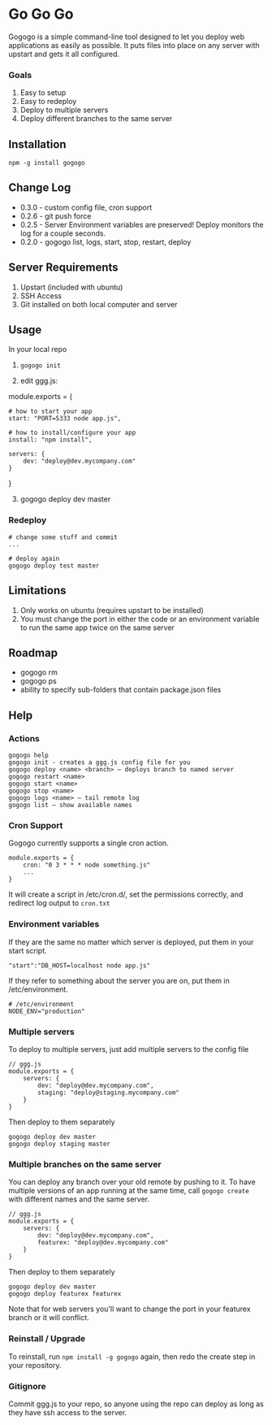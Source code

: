 Go Go Go
========

Gogogo is a simple command-line tool designed to let you deploy web applications as easily as possible. It puts files into place on any server with upstart and gets it all configured.

### Goals

1. Easy to setup
2. Easy to redeploy 
3. Deploy to multiple servers
4. Deploy different branches to the same server

Installation
------------

    npm -g install gogogo

Change Log
----------

* 0.3.0 - custom config file, cron support
* 0.2.6 - git push force
* 0.2.5 - Server Environment variables are preserved! Deploy monitors the log for a couple seconds. 
* 0.2.0 - gogogo list, logs, start, stop, restart, deploy

Server Requirements
-------------------

1. Upstart (included with ubuntu)
2. SSH Access
3. Git installed on both local computer and server

Usage
-----

In your local repo

1. `gogogo init`

2. edit ggg.js:

module.exports = {

    # how to start your app
    start: "PORT=5333 node app.js",

    # how to install/configure your app
    install: "npm install",

    servers: {
        dev: "deploy@dev.mycompany.com"
    }
}

3. gogogo deploy dev master

### Redeploy

    # change some stuff and commit
    ...

    # deploy again
    gogogo deploy test master
    
Limitations
-----------

1. Only works on ubuntu (requires upstart to be installed)
2. You must change the port in either the code or an environment variable to run the same app twice on the same server

Roadmap
-------

* gogogo rm
* gogogo ps
* ability to specify sub-folders that contain package.json files

Help
----

### Actions

    gogogo help
    gogogo init - creates a ggg.js config file for you
    gogogo deploy <name> <branch> — deploys branch to named server
    gogogo restart <name>
    gogogo start <name>
    gogogo stop <name>
    gogogo logs <name> — tail remote log
    gogogo list — show available names

### Cron Support

Gogogo currently supports a single cron action.

    module.exports = {
        cron: "0 3 * * * node something.js"
        ...
    }

It will create a script in /etc/cron.d/, set the permissions correctly, and redirect log output to `cron.txt`
 
### Environment variables

If they are the same no matter which server is deployed, put them in your start script. 

    "start":"DB_HOST=localhost node app.js"

If they refer to something about the server you are on, put them in /etc/environment.

    # /etc/environment
    NODE_ENV="production"

### Multiple servers

To deploy to multiple servers, just add multiple servers to the config file

    // ggg.js
    module.exports = {
        servers: {
            dev: "deploy@dev.mycompany.com",
            staging: "deploy@staging.mycompany.com"
        }
    }

Then deploy to them separately

    gogogo deploy dev master
    gogogo deploy staging master

### Multiple branches on the same server

You can deploy any branch over your old remote by pushing to it. To have multiple versions of an app running at the same time, call `gogogo create` with different names and the same server.

    // ggg.js
    module.exports = {
        servers: {
            dev: "deploy@dev.mycompany.com",
            featurex: "deploy@dev.mycompany.com"
        }
    }

Then deploy to them separately

    gogogo deploy dev master
    gogogo deploy featurex featurex

Note that for web servers you'll want to change the port in your featurex branch or it will conflict.

### Reinstall / Upgrade

To reinstall, run `npm install -g gogogo` again, then redo the create step in your repository. 

### Gitignore

Commit ggg.js to your repo, so anyone using the repo can deploy as long as they have ssh access to the server.




